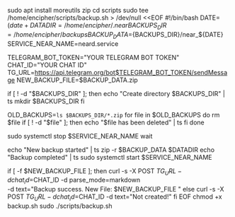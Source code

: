 sudo apt install moreutils zip
cd scripts
sudo tee /home/encipher/scripts/backup.sh > /dev/null <<EOF
#!/bin/bash
DATE=$(date +%Y-%m-%d)
DATADIR=/home/encipher/.near
BACKUPS_DIR=/home/encipher/backups
BACKUP_DATA=${BACKUPS_DIR}/near_${DATE}
SERVICE_NEAR_NAME=neard.service

TELEGRAM_BOT_TOKEN="YOUR TELEGRAM BOT TOKEN"
CHAT_ID="YOUR CHAT ID"
TG_URL=https://api.telegram.org/bot$TELEGRAM_BOT_TOKEN/sendMessage
NEW_BACKUP_FILE=$BACKUP_DATA.zip

if [ ! -d "$BACKUPS_DIR" ]; then
  echo "Create directory $BACKUPS_DIR" | ts
  mkdir $BACKUPS_DIR
fi

OLD_BACKUPS=`ls $BACKUPS_DIR/*.zip`
for file in $OLD_BACKUPS
  do
     rm $file
     if [ ! -d "$file" ]; then
       echo "$file has been deleted" | ts
     fi
  done

sudo systemctl stop $SERVICE_NEAR_NAME
wait

echo "New backup started" | ts
zip -r $BACKUP_DATA $DATADIR
echo "Backup completed" | ts
sudo systemctl start $SERVICE_NEAR_NAME


if [ -f $NEW_BACKUP_FILE ]; then
   curl -s -X POST $TG_URL -d chat_id=$CHAT_ID -d parse_mode=markdown \
         -d text="Backup success. New File: $NEW_BACKUP_FILE "
else
   curl -s -X POST $TG_URL -d chat_id=$CHAT_ID -d text="Not created!"
fi
EOF
chmod +x backup.sh
sudo ./scripts/backup.sh
